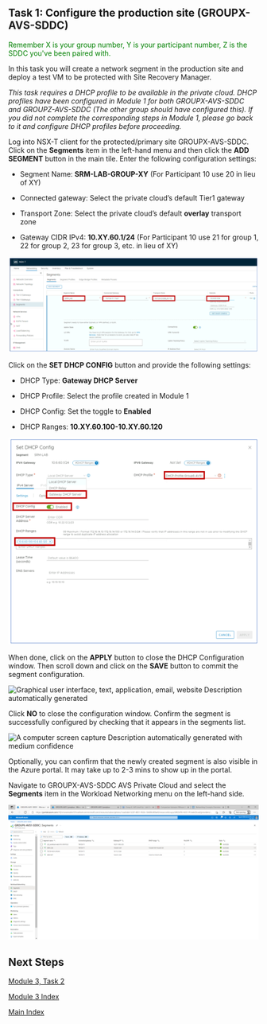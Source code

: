 ## Task 1: Configure the production site (GROUPX-AVS-SDDC)

<span style="color:green">Remember X is your group number, Y is your participant number, Z is the SDDC you've been paired with.</span>

In this task you will create a network segment in the production site and deploy
a test VM to be protected with Site Recovery Manager.

*This task requires a DHCP profile to be available in the private cloud. DHCP
profiles have been configured in Module 1 for both GROUPX-AVS-SDDC and
GROUPZ-AVS-SDDC (The other group should have configured this). If you did not complete the corresponding steps in Module 1, please go back to it and configure DHCP profiles before proceeding.*

Log into NSX-T client for the protected/primary site GROUPX-AVS-SDDC. Click on
the **Segments** item in the left-hand menu and then click the **ADD SEGMENT**
button in the main tile. Enter the following configuration settings:

-   Segment Name: **SRM-LAB-GROUP-XY** (For Participant 10 use 20 in lieu of XY)

-   Connected gateway: Select the private cloud’s default Tier1 gateway

-   Transport Zone: Select the private cloud’s default **overlay** transport
    zone

-   Gateway CIDR IPv4: **10.XY.60.1/24** (For Participant 10 use 21 for group 1, 22 for group 2, 23 for group 3, etc. in lieu of XY)

![](media/367712fc63544d3aac43e67cd75c5220.png)

Click on the **SET DHCP CONFIG** button and provide the following settings:

-   DHCP Type: **Gateway DHCP Server**

-   DHCP Profile: Select the profile created in Module 1

-   DHCP Config: Set the toggle to **Enabled**

-   DHCP Ranges: **10.XY.60.100-10.XY.60.120**

![](media/3fc2f1868be7edaa9625e29e5b5efe32.png)

When done, click on the **APPLY** button to close the DHCP Configuration window.
Then scroll down and click on the **SAVE** button to commit the segment
configuration.

![Graphical user interface, text, application, email, website Description
automatically generated](media/27e39ac4a19c0d7b2200f30f7b9f0605.png)

Click **NO** to close the configuration window. Confirm the segment is
successfully configured by checking that it appears in the segments list.

![A computer screen capture Description automatically generated with medium
confidence](media/cee6bdc13e1efc967011ebbe78b0a1f8.png)

Optionally, you can confirm that the newly created segment is also visible in
the Azure portal. It may take up to 2-3 mins to show up in the portal.

Navigate to GROUPX-AVS-SDDC AVS Private Cloud and select the **Segments** item
in the Workload Networking menu on the left-hand side.

![](media/c44d19dd3dac0b8ba66c71197309b9a6.png)

## Next Steps

[Module 3, Task 2](module-3-task-2.md)

[Module 3 Index](module-3-index.md)

[Main Index](index.md)